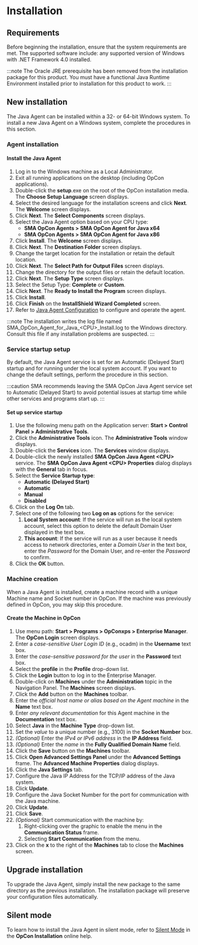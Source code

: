 # Installation

## Requirements

Before beginning the installation, ensure that the system requirements are met. The supported software include: any supported version of Windows with .NET Framework 4.0 installed.

:::note
The Oracle JRE prerequisite has been removed from the installation package for this product. You must have a functional Java Runtime Environment installed prior to installation for this product to work.
:::

## New installation

The Java Agent can be installed within a 32- or 64-bit Windows system. To install a new Java Agent on a Windows system, complete the procedures in this section.

### Agent installation

#### Install the Java Agent

1. Log in to the Windows machine as a Local Administrator.
2. Exit all running applications on the desktop (including OpCon applications).
3. Double-click the **setup**.exe on the root of the OpCon installation media. The **Choose Setup Language** screen displays.
4. Select the desired language for the installation screens and click **Next**. The **Welcome** screen displays.
5. Click **Next**. The **Select Components** screen displays.
6. Select the Java Agent option based on your CPU type:
   - **SMA OpCon Agents \> SMA OpCon Agent for Java x64**
   - **SMA OpCon Agents \> SMA OpCon Agent for Java x86**
7. Click **Install**. The **Welcome** screen displays.
8. Click **Next**. The **Destination Folder** screen displays.
9. Change the target location for the installation or retain the default location.
10. Click **Next**. The **Select Path for Output Files** screen displays.
11. Change the directory for the output files or retain the default location.
12. Click **Next**. The **Setup Type** screen displays.
13. Select the Setup Type: **Complete** or **Custom**.
14. Click **Next**. The **Ready to Install the Program** screen displays.
15. Click **Install**.
16. Click **Finish** on the **InstallShield Wizard Completed** screen.
17. Refer to [Java Agent Configuration](../administration/configuration-file) to configure and operate the agent.

:::note
The installation writes the log file named SMA_OpCon_Agent_for_Java_<CPU\>_Install.log to the Windows directory. Consult this file if any installation problems are suspected.
:::

### Service startup setup

By default, the Java Agent service is set for an Automatic (Delayed Start) startup and for running under the local system account. If you want to change the default settings, perform the procedure in this section.

:::caution
SMA recommends leaving the SMA OpCon Java Agent service set to Automatic (Delayed Start) to avoid potential issues at startup time while other services and programs start up.
:::

#### Set up service startup

1. Use the following menu path on the Application server: **Start \> Control Panel \> Administrative Tools**.
2. Click the **Administrative Tools** icon. The **Administrative Tools** window displays.
3. Double-click the **Services** icon. The **Services** window displays.
4. Double-click the newly installed **SMA OpCon Java Agent \<CPU\>** service. The **SMA OpCon Java Agent \<CPU\> Properties** dialog displays with the **General** tab in focus.
5. Select the **Service Startup type**:
   - **Automatic (Delayed Start)**
   - **Automatic**
   - **Manual**
   - **Disabled**
6. Click on the **Log On** tab.
7. Select one of the following two **Log on as** options for the service:
   1. **Local System account**: If the service will run as the local system account, select this option to delete the default Domain User displayed in the text box.
   2. **This account**: If the service will run as a user because it needs access to network directories, enter a *Domain User* in the text box, enter the *Password* for the Domain User, and re-enter the *Password* to confirm.
8. Click the **OK** button.

### Machine creation

When a Java Agent is installed, create a machine record with a unique Machine name and Socket number in OpCon. If the machine was previously defined in OpCon, you may skip this procedure.

#### Create the Machine in OpCon

1. Use menu path: **Start \> Programs \> OpConxps \> Enterprise Manager**. The **OpCon Login** screen displays.
2. Enter a *case-sensitive User Login ID* (e.g., ocadm) in the **Username** text box.
3. Enter the *case-sensitive password for the user* in the **Password** text box.
4. Select the **profile** in the **Profile** drop-down list.
5. Click the **Login** button to log in to the Enterprise Manager.
6. Double-click on **Machines** under the **Administration** topic in the Navigation Panel. The **Machines** screen displays.
7. Click the **Add** button on the **Machines** toolbar.
8. Enter the *official host name or alias based on the Agent machine* in the **Name** text box.
9. Enter *any relevant documentation* for this Agent machine in the **Documentation** text box.
10. Select **Java** in the **Machine Type** drop-down list.
11. Set the *value* to a unique number (e.g., 3100) in the **Socket Number** box.
12. *(Optional)* Enter the *IPv4 or IPv6 address* in the **IP Address** field.
13. *(Optional)* Enter the *name* in the **Fully Qualified Domain Name** field.
14. Click the **Save** button on the **Machines** toolbar.
15. Click **Open Advanced Settings Panel** under the **Advanced Settings** frame. The **Advanced Machine Properties** dialog displays.
16. Click the **Java Settings** tab.
17. Configure the Java IP Address for the TCP/IP address of the Java system.
18. Click **Update**.
19. Configure the Java Socket Number for the port for communication with the Java machine.
20. Click **Update**.
21. Click **Save**.
22. *(Optional)* Start communication with the machine by:
    1. Right-clicking over the graphic to enable the menu in the **Communication Status** frame.
    2. Selecting **Start Communication** from the menu.
23. Click on the **x** to the right of the **Machines** tab to close the **Machines** screen.

## Upgrade installation

To upgrade the Java Agent, simply install the new package to the same directory as the previous installation. The installation package will preserve your configuration files automatically.

## Silent mode

To learn how to install the Java Agent in silent mode, refer to [Silent Mode](https://help.smatechnologies.com/opcon/core/installation/components#silent-mode) in the **OpCon Installation** online help.
